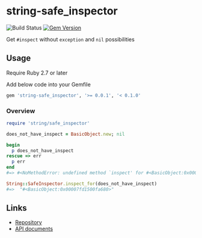# string-safe_inspector

![Build Status](https://github.com/kachick/string-safe_inspector/actions/workflows/test_behaviors.yml/badge.svg?branch=main)
[![Gem Version](https://badge.fury.io/rb/string-safe_inspector.png)](http://badge.fury.io/rb/string-safe_inspector)

Get `#inspect` without `exception` and `nil` possibilities

## Usage

Require Ruby 2.7 or later

Add below code into your Gemfile

```ruby
gem 'string-safe_inspector', '>= 0.0.1', '< 0.1.0'
```

### Overview

```ruby
require 'string/safe_inspector'

does_not_have_inspect = BasicObject.new; nil

begin
  p does_not_have_inspect
rescue => err
  p err
end
#=> #<NoMethodError: undefined method `inspect' for #<BasicObject:0x00007fd1500fa680>>

String::SafeInspector.inspect_for(does_not_have_inspect)
#=>  "#<BasicObject:0x00007fd1500fa680>"
```

## Links

* [Repository](https://github.com/kachick/string-safe_inspector)
* [API documents](https://kachick.github.io/string-safe_inspector/)
